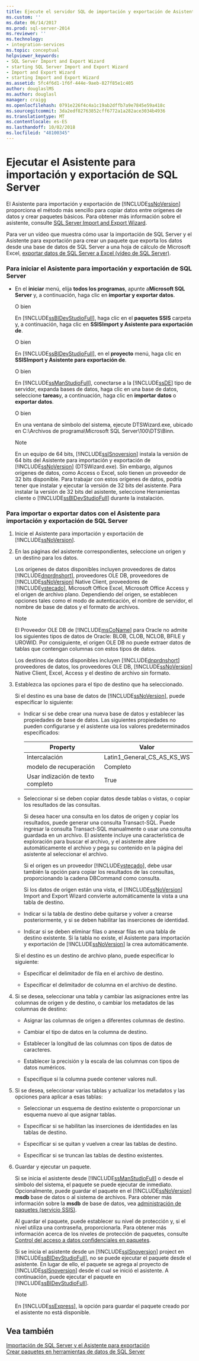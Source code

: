 ```yaml
---
title: Ejecute el servidor SQL de importación y exportación de Asistente | Microsoft Docs
ms.custom: ''
ms.date: 06/14/2017
ms.prod: sql-server-2014
ms.reviewer: ''
ms.technology:
- integration-services
ms.topic: conceptual
helpviewer_keywords:
- SQL Server Import and Export Wizard
- starting SQL Server Import and Export Wizard
- Import and Export Wizard
- starting Import and Export Wizard
ms.assetid: 5fc4f6d1-1f6f-444e-9aeb-827f85e1c405
author: douglaslMS
ms.author: douglasl
manager: craigg
ms.openlocfilehash: 0791e226f4c4a1c19ab2dffb7a9e7845e59a418c
ms.sourcegitcommit: 3da2edf82763852cff6772a1a282ace3034b4936
ms.translationtype: MT
ms.contentlocale: es-ES
ms.lasthandoff: 10/02/2018
ms.locfileid: "48100345"
---
```

# <a name="run-the-sql-server-import-and-export-wizard"></a>Ejecutar el Asistente para importación y exportación de SQL Server
  El Asistente para importación y exportación de [!INCLUDE[ssNoVersion](../../includes/ssnoversion-md.md)] proporciona el método más sencillo para copiar datos entre orígenes de datos y crear paquetes básicos. Para obtener más información sobre el asistente, consulte [SQL Server Import and Export Wizard](import-and-export-data-with-the-sql-server-import-and-export-wizard.md).  
  
 Para ver un vídeo que muestra cómo usar la importación de SQL Server y el Asistente para exportación para crear un paquete que exporta los datos desde una base de datos de SQL Server a una hoja de cálculo de Microsoft Excel, [exportar datos de SQL Server a Excel (vídeo de SQL Server)](http://go.microsoft.com/fwlink/?LinkId=131024).  
  
### <a name="to-start-the-sql-server-import-and-export-wizard"></a>Para iniciar el Asistente para importación y exportación de SQL Server  
  
-   En el **iniciar** menú, elija **todos los programas**, apunte a**Microsoft SQL Server** y, a continuación, haga clic en **importar y exportar datos**.  
  
     O bien  
  
     En [!INCLUDE[ssBIDevStudioFull](../../includes/ssbidevstudiofull-md.md)], haga clic en el **paquetes SSIS** carpeta y, a continuación, haga clic en **SSISImport y Asistente para exportación de**.  
  
     O bien  
  
     En [!INCLUDE[ssBIDevStudioFull](../../includes/ssbidevstudiofull-md.md)], en el **proyecto** menú, haga clic en **SSISImport y Asistente para exportación de**.  
  
     O bien  
  
     En [!INCLUDE[ssManStudioFull](../../includes/ssmanstudiofull-md.md)], conectarse a la [!INCLUDE[ssDE](../../includes/ssde-md.md)] tipo de servidor, expanda bases de datos, haga clic en una base de datos, seleccione **tareas**y, a continuación, haga clic en **importar datos** o **exportar datos**.  
  
     O bien  
  
     En una ventana de símbolo del sistema, ejecute DTSWizard.exe, ubicado en C:\Archivos de programa\Microsoft SQL Server\100\DTS\Binn.  
  
    > [!NOTE]  
    >  En un equipo de 64 bits, [!INCLUDE[ssISnoversion](../../includes/ssisnoversion-md.md)] instala la versión de 64 bits del Asistente para importación y exportación de [!INCLUDE[ssNoVersion](../../includes/ssnoversion-md.md)] (DTSWizard.exe). Sin embargo, algunos orígenes de datos, como Access o Excel, solo tienen un proveedor de 32 bits disponible. Para trabajar con estos orígenes de datos, podría tener que instalar y ejecutar la versión de 32 bits del asistente. Para instalar la versión de 32 bits del asistente, seleccione Herramientas cliente o [!INCLUDE[ssBIDevStudioFull](../../includes/ssbidevstudiofull-md.md)] durante la instalación.  
  
### <a name="to-import-or-export-data-by-using-the-sql-server-import-and-export-wizard"></a>Para importar o exportar datos con el Asistente para importación y exportación de SQL Server  
  
1.  Inicie el Asistente para importación y exportación de [!INCLUDE[ssNoVersion](../../includes/ssnoversion-md.md)].  
  
2.  En las páginas del asistente correspondientes, seleccione un origen y un destino para los datos.  
  
     Los orígenes de datos disponibles incluyen proveedores de datos [!INCLUDE[dnprdnshort](../../includes/dnprdnshort-md.md)], proveedores OLE DB, proveedores de [!INCLUDE[ssNoVersion](../../includes/ssnoversion-md.md)] Native Client, proveedores de [!INCLUDE[vstecado](../../includes/vstecado-md.md)], Microsoft Office Excel, Microsoft Office Access y el origen de archivo plano. Dependiendo del origen, se establecen opciones tales como el modo de autenticación, el nombre de servidor, el nombre de base de datos y el formato de archivos.  
  
    > [!NOTE]  
    >  El Proveedor OLE DB de [!INCLUDE[msCoName](../../includes/msconame-md.md)] para Oracle no admite los siguientes tipos de datos de Oracle: BLOB, CLOB, NCLOB, BFILE y UROWID. Por consiguiente, el origen OLE DB no puede extraer datos de tablas que contengan columnas con estos tipos de datos.  
  
     Los destinos de datos disponibles incluyen [!INCLUDE[dnprdnshort](../../includes/dnprdnshort-md.md)] proveedores de datos, los proveedores OLE DB, [!INCLUDE[ssNoVersion](../../includes/ssnoversion-md.md)] Native Client, Excel, Access y el destino de archivo sin formato.  
  
3.  Establezca las opciones para el tipo de destino que ha seleccionado.  
  
     Si el destino es una base de datos de [!INCLUDE[ssNoVersion](../../includes/ssnoversion-md.md)], puede especificar lo siguiente:  
  
    -   Indicar si se debe crear una nueva base de datos y establecer las propiedades de base de datos. Las siguientes propiedades no pueden configurarse y el asistente usa los valores predeterminados especificados:  
  
        |Property|Valor|  
        |--------------|-----------|  
        |Intercalación|Latin1_General_CS_AS_KS_WS|  
        |modelo de recuperación|Completo|  
        |Usar indización de texto completo|True|  
  
    -   Seleccionar si se deben copiar datos desde tablas o vistas, o copiar los resultados de las consultas.  
  
         Si desea hacer una consulta en los datos de origen y copiar los resultados, puede generar una consulta Transact-SQL. Puede ingresar la consulta Transact-SQL manualmente o usar una consulta guardada en un archivo. El asistente incluye una característica de exploración para buscar el archivo, y el asistente abre automáticamente el archivo y pega su contenido en la página del asistente al seleccionar el archivo.  
  
         Si el origen es un proveedor [!INCLUDE[vstecado](../../includes/vstecado-md.md)], debe usar también la opción para copiar los resultados de las consultas, proporcionando la cadena DBCommand como consulta.  
  
         Si los datos de origen están una vista, el [!INCLUDE[ssNoVersion](../../includes/ssnoversion-md.md)] Import and Export Wizard convierte automáticamente la vista a una tabla de destino.  
  
    -   Indicar si la tabla de destino debe quitarse y volver a crearse posteriormente, y si se deben habilitar las inserciones de identidad.  
  
    -   Indicar si se deben eliminar filas o anexar filas en una tabla de destino existente. Si la tabla no existe, el Asistente para importación y exportación de [!INCLUDE[ssNoVersion](../../includes/ssnoversion-md.md)] la crea automáticamente.  
  
     Si el destino es un destino de archivo plano, puede especificar lo siguiente:  
  
    -   Especificar el delimitador de fila en el archivo de destino.  
  
    -   Especificar el delimitador de columna en el archivo de destino.  
  
4.  Si se desea, seleccionar una tabla y cambiar las asignaciones entre las columnas de origen y de destino, o cambiar los metadatos de las columnas de destino:  
  
    -   Asignar las columnas de origen a diferentes columnas de destino.  
  
    -   Cambiar el tipo de datos en la columna de destino.  
  
    -   Establecer la longitud de las columnas con tipos de datos de caracteres.  
  
    -   Establecer la precisión y la escala de las columnas con tipos de datos numéricos.  
  
    -   Especifique si la columna puede contener valores null.  
  
5.  Si se desea, seleccionar varias tablas y actualizar los metadatos y las opciones para aplicar a esas tablas:  
  
    -   Seleccionar un esquema de destino existente o proporcionar un esquema nuevo al que asignar tablas.  
  
    -   Especificar si se habilitan las inserciones de identidades en las tablas de destino.  
  
    -   Especificar si se quitan y vuelven a crear las tablas de destino.  
  
    -   Especificar si se truncan las tablas de destino existentes.  
  
6.  Guardar y ejecutar un paquete.  
  
     Si se inicia el asistente desde [!INCLUDE[ssManStudioFull](../../includes/ssmanstudiofull-md.md)] o desde el símbolo del sistema, el paquete se puede ejecutar de inmediato. Opcionalmente, puede guardar el paquete en el [!INCLUDE[ssNoVersion](../../includes/ssnoversion-md.md)] **msdb** base de datos o al sistema de archivos. Para obtener más información sobre la **msdb** de base de datos, vea [administración de paquetes &#40;servicio SSIS&#41;](../service/package-management-ssis-service.md).  
  
     Al guardar el paquete, puede establecer su nivel de protección y, si el nivel utiliza una contraseña, proporcionarla. Para obtener más información acerca de los niveles de protección de paquetes, consulte [Control del acceso a datos confidenciales en paquetes](../security/access-control-for-sensitive-data-in-packages.md).  
  
     Si se inicia el asistente desde un [!INCLUDE[ssISnoversion](../../includes/ssisnoversion-md.md)] project en [!INCLUDE[ssBIDevStudioFull](../../includes/ssbidevstudiofull-md.md)], no se puede ejecutar el paquete desde el asistente. En lugar de ello, el paquete se agrega al proyecto de [!INCLUDE[ssISnoversion](../../includes/ssisnoversion-md.md)] desde el cual se inició el asistente. A continuación, puede ejecutar el paquete en [!INCLUDE[ssBIDevStudioFull](../../includes/ssbidevstudiofull-md.md)].  
  
    > [!NOTE]  
    >  En [!INCLUDE[ssExpress](../../includes/ssexpress-md.md)], la opción para guardar el paquete creado por el asistente no está disponible.  
  
## <a name="see-also"></a>Vea también  
 [Importación de SQL Server y el Asistente para exportación](import-and-export-data-with-the-sql-server-import-and-export-wizard.md)   
 [Crear paquetes en herramientas de datos de SQL Server](../create-packages-in-sql-server-data-tools.md)  
  
  
